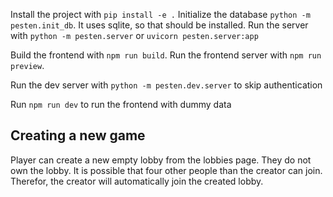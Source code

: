 Install the project with `pip install -e .`
Initialize the database `python -m pesten.init_db`. It uses sqlite, so that should be installed.
Run the server with `python -m pesten.server` or `uvicorn pesten.server:app`

Build the frontend with `npm run build`.
Run the frontend server with `npm run preview`.

Run the dev server with `python -m pesten.dev.server` to skip authentication

Run `npm run dev` to run the frontend with dummy data

## Creating a new game
Player can create a new empty lobby from the lobbies page. They do not own the lobby. It is possible that four other people than the creator can join.
Therefor, the creator will automatically join the created lobby.